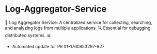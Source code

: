 # Log-Aggregator-Service
📄 Log Aggregator Service: A centralized service for collecting, searching, and analyzing logs from multiple applications. 🔍 Essential for debugging distributed systems. 📊


- Automated update for PR #1-1760853297-627